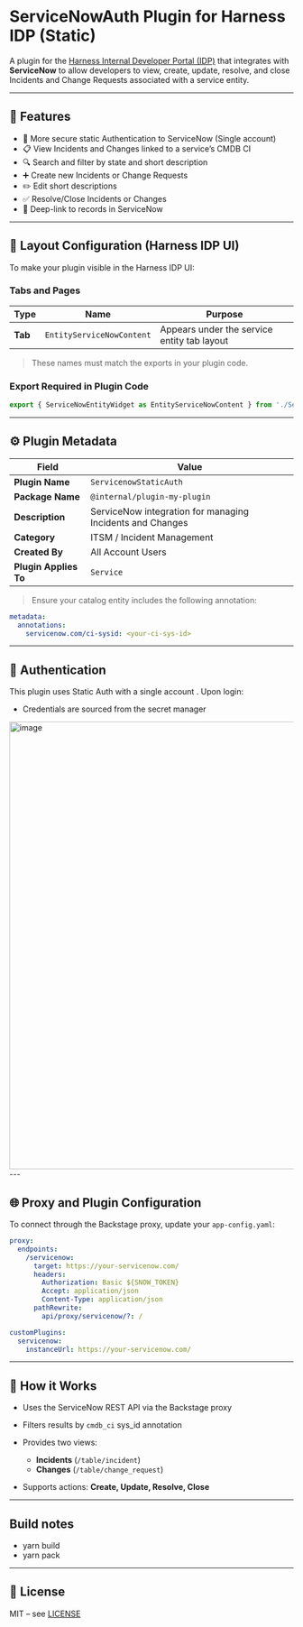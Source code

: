 # ServiceNowAuth Plugin for Harness IDP (Static)

A plugin for the [Harness Internal Developer Portal (IDP)](https://developer.harness.io/docs/internal-developer-portal/) that integrates with **ServiceNow** to allow developers to view, create, update, resolve, and close Incidents and Change Requests associated with a service entity.

---

## 🚀 Features

- 🔐 More secure static Authentication to ServiceNow (Single account)
- 📋 View Incidents and Changes linked to a service’s CMDB CI
- 🔍 Search and filter by state and short description
- ➕ Create new Incidents or Change Requests
- ✏️ Edit short descriptions
- ✅ Resolve/Close Incidents or Changes
- 🔗 Deep-link to records in ServiceNow


---

## 🧩 Layout Configuration (Harness IDP UI)

To make your plugin visible in the Harness IDP UI:

### Tabs and Pages

| Type                | Name                     | Purpose                                           |
|---------------------|--------------------------|---------------------------------------------------|
| **Tab**             | `EntityServiceNowContent` | Appears under the service entity tab layout       |

> These names must match the exports in your plugin code.

### Export Required in Plugin Code

```ts
export { ServiceNowEntityWidget as EntityServiceNowContent } from './ServiceNowEntityWidget';
````

---

## ⚙️ Plugin Metadata

| Field                 | Value                                                     |
| --------------------- | --------------------------------------------------------- |
| **Plugin Name**       | `ServicenowStaticAuth`                                          |
| **Package Name**      | `@internal/plugin-my-plugin`                              |
| **Description**       | ServiceNow integration for managing Incidents and Changes |
| **Category**          | ITSM / Incident Management                                |
| **Created By**        | All Account Users                                         |
| **Plugin Applies To** | `Service`                                                 |

> Ensure your catalog entity includes the following annotation:

```yaml
metadata:
  annotations:
    servicenow.com/ci-sysid: <your-ci-sys-id>
```

---

## 🔐 Authentication

This plugin uses Static Auth with a single account . Upon login:

* Credentials are sourced from the secret manager

  
<img width="1027" height="794" alt="image" src="https://github.com/user-attachments/assets/32910374-cf81-44c0-a84f-363050cd5dff" />
---

## 🌐 Proxy and Plugin Configuration

To connect through the Backstage proxy, update your `app-config.yaml`:

```yaml
proxy:
  endpoints:
    /servicenow:
      target: https://your-servicenow.com/
      headers:
        Authorization: Basic ${SNOW_TOKEN}
        Accept: application/json
        Content-Type: application/json
      pathRewrite:
        api/proxy/servicenow/?: /

customPlugins:
  servicenow:
    instanceUrl: https://your-servicenow.com/
```

---

## 🧠 How it Works

* Uses the ServiceNow REST API via the Backstage proxy
* Filters results by `cmdb_ci` sys\_id annotation
* Provides two views:

  * **Incidents** (`/table/incident`)
  * **Changes** (`/table/change_request`)
* Supports actions: **Create, Update, Resolve, Close**

---

## Build notes 

* yarn build
* yarn pack 


---

## 📃 License

MIT – see [LICENSE](./LICENSE)

```
